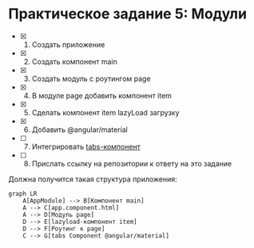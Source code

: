 # Практическое задание 5: Модули

- [x] 1. Создать приложение
- [x] 2. Создать компонент main
- [x] 3. Создать модуль с роутингом page
- [x] 4. В модуле page добавить компонент item
- [x] 5. Сделать компонент item lazyLoad загрузку
- [x] 6. Добавить @angular/material
- [ ] 7. Интегрировать [tabs-компонент](https://material.angular.io/components/tabs/overview)
- [ ] 8. Прислать ссылку на репозитории к ответу на это задание

Должна получится такая структура приложения:

```mermaid
graph LR
    A[AppModule] --> B[Компонент main]
    A --> C[app.component.html]
    A --> D[Модуль page]
    D --> E[lazyload-компонент item]
    D --> F[Роутинг к page]
    C --> G[tabs Component @angular/material]
```
